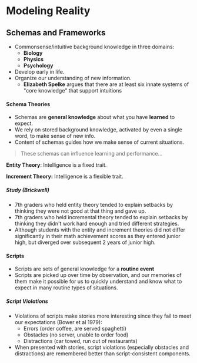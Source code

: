 # Modeling Reality

## Schemas and Frameworks

- Commonsense/intuitive background knowledge in three domains:
	- **Biology**
	- **Physics**
	- **Psychology**
- Develop early in life.
- Organize our understanding of new information.
	- **Elizabeth Spelke** argues that there are at least six innate systems of "core knowledge" that support intuitions

#### Schema Theories
- Schemas are **general knowledge** about what you have **learned** to expect.
- We rely on stored background knowledge, activated by even a single word, to make sense of new info.
- Content of schemas guides how we make sense of current situations.

> These schemas can influence learning and performance...


**Entity Theory**: Intelligence is a fixed trait.

**Increment Theory:** Intelligence is a flexible trait.

##### Study (Brickwell)
- 7th graders who held entity theory tended to explain setbacks by thinking they were not good at that thing and gave up.
- 7th graders who held incremental theory tended to explain setbacks by thinking they didn't work hard enough and tried different strategies.
- Although students with the entity and increment theories did not differ significantly in their math achievement scores as they entered junior high, but diverged over subsequent 2 years of junior high.

#### Scripts
- Scripts are sets of general knowledge for a **routine event**
- Scripts are picked up over time by observation, and our memories of them make it possible for us to quickly understand and know what to expect in many routine types of situations.

##### Script Violations
- Violations of scripts make stories more interesting since they fail to meet our expectations (Bower et al 1979):
	- Errors (order coffee, are served spaghetti)
	- Obstacles (no server, unable to order food)
	- Distractions (car towed, run out of restaurants)
- When presented with stories, script violations (especially obstacles and distractions) are remembered better than script-consistent components.

